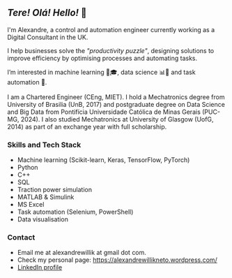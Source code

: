 

## _Tere! Olá! Hello!_ 👋

I'm Alexandre, a control and automation engineer currently working as a Digital Consultant in the UK. 
<br/>

I help businesses solve the _"productivity puzzle"_, designing solutions to improve efficiency by optimising processes and automating tasks.
<br/>

I’m interested in machine learning 🤖🎓, data science 📊🔬 and task automation 🤖.
<br/><br/>
I am a Chartered Engineer (CEng, MIET). I hold a Mechatronics degree from University of Brasilia (UnB, 2017) and postgraduate degree on Data Science and Big Data from Pontifícia Universidade Católica de Minas Gerais (PUC-MG, 2024). I also studied Mechatronics at University of Glasgow (UofG, 2014) as part of an exchange year with full scholarship.

### Skills and Tech Stack

- Machine learning (Scikit-learn, Keras, TensorFlow, PyTorch)
- Python
- C++
- SQL
- Traction power simulation
- MATLAB & Simulink
- MS Excel
- Task automation (Selenium, PowerShell)
- Data visualisation

### Contact

- Email me at alexandrewillik at gmail dot com.
- Check my personal page: https://alexandrewillikneto.wordpress.com/
- [LinkedIn profile](https://www.linkedin.com/in/alexandre-willik-neto-411633122/)

